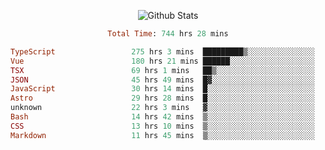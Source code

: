 <!DOCTYPE html>
<body>
<div align="center">
  
  ![Github Stats](https://github-readme-stats.vercel.app/api?username=verycrunchy&show_icons=true&theme=radical)

<!--START_SECTION:waka-->

```ruby
Total Time: 744 hrs 28 mins

TypeScript                 275 hrs 3 mins  █████████▒░░░░░░░░░░░░░░░   36.96 %
Vue                        180 hrs 21 mins ██████░░░░░░░░░░░░░░░░░░░   24.23 %
TSX                        69 hrs 1 mins   ██▒░░░░░░░░░░░░░░░░░░░░░░   09.27 %
JSON                       45 hrs 49 mins  █▓░░░░░░░░░░░░░░░░░░░░░░░   06.16 %
JavaScript                 30 hrs 14 mins  █░░░░░░░░░░░░░░░░░░░░░░░░   04.06 %
Astro                      29 hrs 28 mins  █░░░░░░░░░░░░░░░░░░░░░░░░   03.96 %
unknown                    22 hrs 3 mins   ▓░░░░░░░░░░░░░░░░░░░░░░░░   02.96 %
Bash                       14 hrs 42 mins  ▒░░░░░░░░░░░░░░░░░░░░░░░░   01.98 %
CSS                        13 hrs 10 mins  ▒░░░░░░░░░░░░░░░░░░░░░░░░   01.77 %
Markdown                   11 hrs 45 mins  ▒░░░░░░░░░░░░░░░░░░░░░░░░   01.58 %
```

<!--END_SECTION:waka-->
</div>
</body>
</html>

